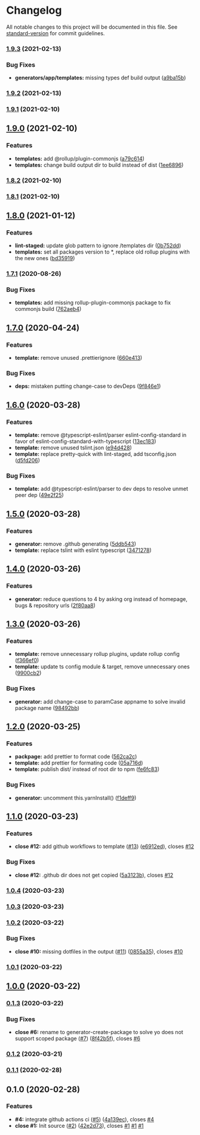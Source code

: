 # Changelog

All notable changes to this project will be documented in this file. See [standard-version](https://github.com/conventional-changelog/standard-version) for commit guidelines.

### [1.9.3](https://github.com/boringcodes/create-package/compare/v1.9.2...v1.9.3) (2021-02-13)

### Bug Fixes

- **generators/app/templates:** missing types def build output ([a9ba15b](https://github.com/boringcodes/create-package/commit/a9ba15ba7cefa855fb427675a0f0749da4ee9081))

### [1.9.2](https://github.com/boringcodes/create-package/compare/v1.9.1...v1.9.2) (2021-02-13)

### [1.9.1](https://github.com/boringcodes/create-package/compare/v1.9.0...v1.9.1) (2021-02-10)

## [1.9.0](https://github.com/boringcodes/create-package/compare/v1.8.2...v1.9.0) (2021-02-10)

### Features

- **templates:** add @rollup/plugin-commonjs ([a79c614](https://github.com/boringcodes/create-package/commit/a79c6146e51fdfb32eb7f61a0b6e61e6d7f506e2))
- **templates:** change build output dir to build instead of dist ([1ee6896](https://github.com/boringcodes/create-package/commit/1ee6896bb62ea251ee75ddd1157661e749e483ef))

### [1.8.2](https://github.com/boringcodes/create-package/compare/v1.8.1...v1.8.2) (2021-02-10)

### [1.8.1](https://github.com/boringcodes/create-package/compare/v1.8.0...v1.8.1) (2021-02-10)

## [1.8.0](https://github.com/boringcodes/create-package/compare/v1.7.1...v1.8.0) (2021-01-12)

### Features

- **lint-staged:** update glob pattern to ignore /templates dir ([0b752dd](https://github.com/boringcodes/create-package/commit/0b752dd96e5152142bee62ddf6d9d14fed95dc81))
- **templates:** set all packages version to \*, replace old rollup plugins with the new ones ([bd35919](https://github.com/boringcodes/create-package/commit/bd35919890361c34283fef592151d86973958711))

### [1.7.1](https://github.com/boringcodes/create-package/compare/v1.7.0...v1.7.1) (2020-08-26)

### Bug Fixes

- **templates:** add missing rollup-plugin-commonjs package to fix commonjs build ([762aeb4](https://github.com/boringcodes/create-package/commit/762aeb4cf7fe35a5d1fb84bc4e517f2a365d93e8))

## [1.7.0](https://github.com/boringcodes/create-package/compare/v1.6.0...v1.7.0) (2020-04-24)

### Features

- **template:** remove unused .prettierignore ([660e413](https://github.com/boringcodes/create-package/commit/660e413258d1752d8c102c58672abb7ca668b60c))

### Bug Fixes

- **deps:** mistaken putting change-case to devDeps ([9f846e1](https://github.com/boringcodes/create-package/commit/9f846e1a4518180fb58ccadd6597a498dfdb1485))

## [1.6.0](https://github.com/boringcodes/create-package/compare/v1.5.0...v1.6.0) (2020-03-28)

### Features

- **template:** remove @typescript-eslint/parser eslint-config-standard in favor of eslint-config-standard-with-typescript ([13ec183](https://github.com/boringcodes/create-package/commit/13ec18304f19da0d6f004dc8ad69c26986e5eac5))
- **template:** remove unused tslint.json ([e94d428](https://github.com/boringcodes/create-package/commit/e94d4287f5e34ee88d1c1b677da99fb017e24e18))
- **template:** replace pretty-quick with lint-staged, add tsconfig.json ([d5fd206](https://github.com/boringcodes/create-package/commit/d5fd206b8ffeb0f8d7f9719f569a826fbc6f36c3))

### Bug Fixes

- **template:** add @typescript-eslint/parser to dev deps to resolve unmet peer dep ([49e2f25](https://github.com/boringcodes/create-package/commit/49e2f25e8c623419208075b41b3ec4bc6accce85))

## [1.5.0](https://github.com/boringcodes/create-package/compare/v1.4.0...v1.5.0) (2020-03-28)

### Features

- **generator:** remove .github generating ([5ddb543](https://github.com/boringcodes/create-package/commit/5ddb54377439f35ea5d982a43ef49d5d41ca4049))
- **template:** replace tslint with eslint typescript ([3471278](https://github.com/boringcodes/create-package/commit/3471278c31177e26b21026c395e4880b6ea0fc5e))

## [1.4.0](https://github.com/boringcodes/create-package/compare/v1.3.0...v1.4.0) (2020-03-26)

### Features

- **generator:** reduce questions to 4 by asking org instead of homepage, bugs & repository urls ([2f80aa8](https://github.com/boringcodes/create-package/commit/2f80aa80b0ef761171cfc22deb631c3a9563327a))

## [1.3.0](https://github.com/boringcodes/create-package/compare/v1.2.0...v1.3.0) (2020-03-26)

### Features

- **template:** remove unnecessary rollup plugins, update rollup config ([f366ef0](https://github.com/boringcodes/create-package/commit/f366ef0c18dcc3f3c868201c7dbe84018ce34712))
- **template:** update ts config module & target, remove unnecessary ones ([9900cb2](https://github.com/boringcodes/create-package/commit/9900cb2502bad6a069e41e5313b6581f42f9c327))

### Bug Fixes

- **generator:** add change-case to paramCase appname to solve invalid package name ([98492bb](https://github.com/boringcodes/create-package/commit/98492bb72c30f63798a681f9f8776eede6f8579f))

## [1.2.0](https://github.com/boringcodes/create-package/compare/v1.1.0...v1.2.0) (2020-03-25)

### Features

- **packpage:** add prettier to format code ([562ca2c](https://github.com/boringcodes/create-package/commit/562ca2c9cc23210121ab7a8775e7a22d6a0e7cef))
- **template:** add prettier for formating code ([05a716d](https://github.com/boringcodes/create-package/commit/05a716d8654c77f688b0a3cf9ae1274e2e25ce04))
- **template:** publish dist/ instead of root dir to npm ([fe6fc83](https://github.com/boringcodes/create-package/commit/fe6fc835e69176b6a6fbd3177234af72efb9e777))

### Bug Fixes

- **generator:** uncomment this.yarnInstall() ([f1deff9](https://github.com/boringcodes/create-package/commit/f1deff9f496cb693234497c1d16e32e160419c4b))

## [1.1.0](https://github.com/boringcodes/create-package/compare/v1.0.4...v1.1.0) (2020-03-23)

### Features

- **close #12:** add github workflows to template ([#13](https://github.com/boringcodes/create-package/issues/13)) ([e6912ed](https://github.com/boringcodes/create-package/commit/e6912ed200f4758a9e4f70dd2c2385121433f152)), closes [#12](https://github.com/boringcodes/create-package/issues/12)

### Bug Fixes

- **close #12:** .github dir does not get copied ([5a3123b](https://github.com/boringcodes/create-package/commit/5a3123b90ef461ee1dd94c410bbfd7af1bb40605)), closes [#12](https://github.com/boringcodes/create-package/issues/12)

### [1.0.4](https://github.com/boringcodes/create-package/compare/v1.0.3...v1.0.4) (2020-03-23)

### [1.0.3](https://github.com/boringcodes/create-package/compare/v1.0.2...v1.0.3) (2020-03-23)

### [1.0.2](https://github.com/boringcodes/create-package/compare/v1.0.1...v1.0.2) (2020-03-22)

### Bug Fixes

- **close #10:** missing dotfiles in the output ([#11](https://github.com/boringcodes/create-package/issues/11)) ([0855a35](https://github.com/boringcodes/create-package/commit/0855a354f75087722e09e20d80612f9ac435e742)), closes [#10](https://github.com/boringcodes/create-package/issues/10)

### [1.0.1](https://github.com/boringcodes/create-package/compare/v1.0.0...v1.0.1) (2020-03-22)

## [1.0.0](https://github.com/boringcodes/create-package/compare/v0.1.3...v1.0.0) (2020-03-22)

### [0.1.3](https://github.com/boringcodes/create-package/compare/v0.1.2...v0.1.3) (2020-03-22)

### Bug Fixes

- **close #6:** rename to generator-create-package to solve yo does not support scoped package ([#7](https://github.com/boringcodes/create-package/issues/7)) ([8f42b5f](https://github.com/boringcodes/create-package/commit/8f42b5fe189025a1ab4137b3f58ce949cc26c32d)), closes [#6](https://github.com/boringcodes/create-package/issues/6)

### [0.1.2](https://github.com/boringcodes/create-package/compare/v0.1.1...v0.1.2) (2020-03-21)

### [0.1.1](https://github.com/boringcodes/create-package/compare/v0.1.0...v0.1.1) (2020-02-28)

## 0.1.0 (2020-02-28)

### Features

- **#4:** integrate github actions ci ([#5](https://github.com/boringcodes/create-package/issues/5)) ([4a139ec](https://github.com/boringcodes/create-package/commit/4a139ec7d926033d3d093f0ffacd92b36e6a15cb)), closes [#4](https://github.com/boringcodes/create-package/issues/4)
- **close #1:** Init source ([#2](https://github.com/boringcodes/create-package/issues/2)) ([42e2d73](https://github.com/boringcodes/create-package/commit/42e2d7300d72283b99f3131de96cef5c666e1250)), closes [#1](https://github.com/boringcodes/create-package/issues/1) [#1](https://github.com/boringcodes/create-package/issues/1) [#1](https://github.com/boringcodes/create-package/issues/1)
